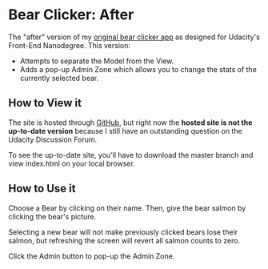 # Bear Clicker: After

The "after" version of my [original bear clicker app](https://github.com/AngelaRoth/bear-clicker) as designed for Udacity's Front-End Nanodegree. This version:
* Attempts to separate the Model from the View.
* Adds a pop-up Admin Zone which allows you to change the stats of the currently selected bear.

## How to View it

The site is hosted through [GitHub](https://angelaroth.github.io/bear-clicker-revised/), but right now the **hosted site is not the up-to-date version** because I still have an outstanding question on the Udacity Discussion Forum.

To see the up-to-date site, you'll have to download the master branch and view index.html on your local browser.

## How to Use it

Choose a Bear by clicking on their name. Then, give the bear salmon by clicking the bear's picture.

Selecting a new bear will not make previously clicked bears lose their salmon, but refreshing the screen will revert all salmon counts to zero.

Click the Admin button to pop-up the Admin Zone.

